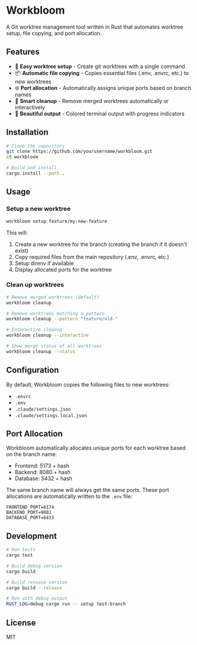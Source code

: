 # Workbloom

A Git worktree management tool written in Rust that automates worktree setup, file copying, and port allocation.

## Features

- 🌲 **Easy worktree setup** - Create git worktrees with a single command
- 📦 **Automatic file copying** - Copies essential files (.env, .envrc, etc.) to new worktrees
- 🌐 **Port allocation** - Automatically assigns unique ports based on branch names
- 🧹 **Smart cleanup** - Remove merged worktrees automatically or interactively
- 🎨 **Beautiful output** - Colored terminal output with progress indicators

## Installation

```bash
# Clone the repository
git clone https://github.com/yourusername/workbloom.git
cd workbloom

# Build and install
cargo install --path .
```

## Usage

### Setup a new worktree

```bash
workbloom setup feature/my-new-feature
```

This will:
1. Create a new worktree for the branch (creating the branch if it doesn't exist)
2. Copy required files from the main repository (.env, .envrc, etc.)
3. Setup direnv if available
4. Display allocated ports for the worktree

### Clean up worktrees

```bash
# Remove merged worktrees (default)
workbloom cleanup

# Remove worktrees matching a pattern
workbloom cleanup --pattern "feature/old-"

# Interactive cleanup
workbloom cleanup --interactive

# Show merge status of all worktrees
workbloom cleanup --status
```

## Configuration

By default, Workbloom copies the following files to new worktrees:
- `.envrc`
- `.env`
- `.claude/settings.json`
- `.claude/settings.local.json`

## Port Allocation

Workbloom automatically allocates unique ports for each worktree based on the branch name:
- Frontend: 5173 + hash
- Backend: 8080 + hash
- Database: 5432 + hash

The same branch name will always get the same ports. These port allocations are automatically written to the `.env` file:
```
FRONTEND_PORT=6174
BACKEND_PORT=9081
DATABASE_PORT=6433
```

## Development

```bash
# Run tests
cargo test

# Build debug version
cargo build

# Build release version
cargo build --release

# Run with debug output
RUST_LOG=debug cargo run -- setup test-branch
```

## License

MIT